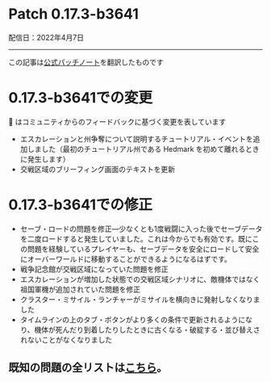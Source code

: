# Patch 0.17.3-b3641

配信日：2022年4月7日

---

この記事は[公式パッチノート](https://braceyourselfgames.com/updates/phantom-brigade/patch-0-17-3-b3641/)を翻訳したものです

# 0.17.3-b3641での変更

🦾 はコミュニティからのフィードバックに基づく変更を表しています

- エスカレーションと州争奪について説明するチュートリアル・イベントを追加しました（最初のチュートリアル州である Hedmark を初めて離れるときに発生します）
- 交戦区域のブリーフィング画面のテキストを更新



# 0.17.3-b3641での修正

- セーブ・ロードの問題を修正―少なくとも1度戦闘に入った後でセーブデータを二度ロードすると発生していました。これは今からでも有効です。既にこの問題を経験しているプレイヤーも、セーブデータを安全にロードして安全にオーバーワールドに移動することができるようになるはずです。
- 戦争記念館が交戦区域になっていた問題を修正 
- エスカレーションが増加した状態での交戦区域シナリオに、敵機体ではなく祖国軍機が追加されていた問題を修正
- クラスター・ミサイル・ランチャーがミサイルを横向きに発射しなくなりました
- タイムラインの上のタブ・ボタンがより多くの条件で更新されるようになり、機体が死んだり到着したりしたときに古くなる・破綻する・並び替えされないことがなくなりました


## 既知の問題の全リストは[こちら](https://braceyourselfgames.com/phantom-brigade/known-issues/)。
